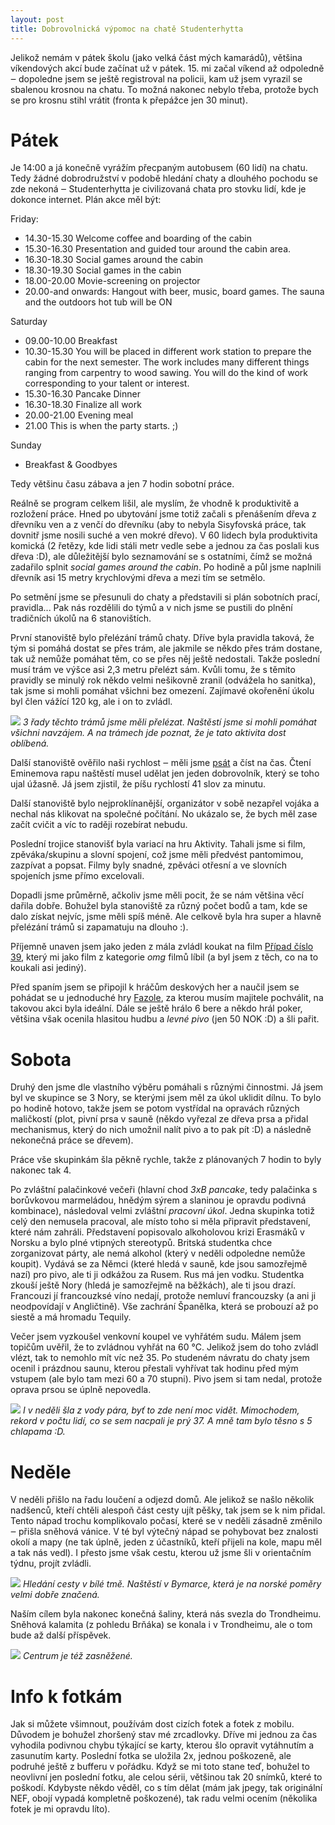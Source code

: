 ```yaml
---
layout: post
title: Dobrovolnická výpomoc na chatě Studenterhytta
---
```


Jelikož nemám v pátek školu (jako velká část mých kamarádů), většina víkendových akcí bude začínat už v pátek. 15. mi začal víkend až odpoledně ‒ dopoledne jsem se ještě registroval na policii, kam už jsem vyrazil se sbalenou krosnou na chatu. To možná nakonec nebylo třeba, protože bych se pro krosnu stihl vrátit (fronta k přepážce jen 30 minut).

# Pátek

Je 14:00 a já konečně vyrážím přecpaným autobusem (60 lidí) na chatu. Tedy žádné dobrodružství v podobě hledání chaty a dlouhého pochodu se zde nekoná ‒ Studenterhytta je civilizovaná chata pro stovku lidí, kde je dokonce internet. Plán akce měl být:

Friday:

 * 14.30-15.30 Welcome coffee and boarding of the cabin
 * 15.30-16.30 Presentation and guided tour around the cabin area.
 * 16.30-18.30 Social games around the cabin
 * 18.30-19.30 Social games in the cabin
 * 18.00-20.00 Movie-screening on projector
 * 20.00-and onwards: Hangout with beer, music, board games. The sauna and the outdoors hot tub will be ON

Saturday

 * 09.00-10.00 Breakfast
 * 10.30-15.30 You will be placed in different work station to prepare the cabin for the next semester. The work includes many different things ranging from carpentry to wood sawing. You will do the kind of work corresponding to your talent or interest.
 * 15.30-16.30 Pancake Dinner
 * 16.30-18.30 Finalize all work
 * 20.00-21.00 Evening meal
 * 21.00 This is when the party starts. ;)

Sunday

 * Breakfast & Goodbyes

Tedy většinu času zábava a jen 7 hodin sobotní práce.

Reálně se program celkem lišil, ale myslím, že vhodně k produktivitě a rozložení práce. Hned po ubytování jsme totiž začali s přenášením dřeva z dřevníku ven a z venčí do dřevníku (aby to nebyla Sisyfovská práce, tak dovnitř jsme nosili suché a ven mokré dřevo). V 60 lidech byla produktivita komická (2 řetězy, kde lidi stáli metr vedle sebe a jednou za čas poslali kus dřeva :D), ale důležitější bylo seznamování se s ostatními, čímž se možná zadařilo splnit *social games around the cabin*. Po hodině a půl jsme naplnili dřevník asi 15 metry krychlovými dřeva a mezi tím se setmělo.

Po setmění jsme se přesunuli do chaty a představili si plán sobotních prací, pravidla... Pak nás rozdělili do týmů a v nich jsme se pustili do plnění tradičních úkolů na 6 stanovištích.

První stanoviště bylo přelézání trámů chaty. Dříve byla pravidla taková, že tým si pomáhá dostat se přes trám, ale jakmile se někdo přes trám dostane, tak už nemůže pomáhat těm, co se přes něj ještě nedostali. Takže poslední musí trám ve výšce asi 2,3 metru přelézt sám. Kvůli tomu, že s těmito pravidly se minulý rok někdo velmi nešikovně zranil (odvážela ho sanitka), tak jsme si mohli pomáhat všichni bez omezení. Zajímavé okořenění úkolu byl člen vážící 120 kg, ale i on to zvládl.

![](https://raw.githubusercontent.com/Bender250/bender250.github.io/master/images/studenterhytta/beam_climbing.jpg)
*3 řady těchto trámů jsme měli přelézat. Naštěstí jsme si mohli pomáhat všichni navzájem. A na trámech jde poznat, že je tato aktivita dost oblíbená.*

Další stanoviště ověřilo naši rychlost ‒ měli jsme [psát](http://10fastfingers.com/typing-test/english) a číst na čas. Čtení Eminemova rapu naštěstí musel udělat jen jeden dobrovolník, který se toho ujal úžasně. Já jsem zjistil, že píšu rychlostí 41 slov za minutu.

Další stanoviště bylo nejproklínanější, organizátor v sobě nezapřel vojáka a nechal nás klikovat na společné počítání. No ukázalo se, že bych měl zase začít cvičit a víc to raději rozebírat nebudu.

Poslední trojice stanovišť byla variací na hru Aktivity. Tahali jsme si film, zpěváka/skupinu a slovní spojení, což jsme měli předvést pantomimou, zazpívat a popsat. Filmy byly snadné, zpěváci otřesní a ve slovních spojeních jsme přímo excelovali.

Dopadli jsme průměrně, ačkoliv jsme měli pocit, že se nám většina věcí dařila dobře. Bohužel byla stanoviště za různý počet bodů a tam, kde se dalo získat nejvíc, jsme měli spíš méně. Ale celkově byla hra super a hlavně přelézání trámů si zapamatuju na dlouho :).

Příjemně unaven jsem jako jeden z mála zvládl koukat na film [Případ číslo 39](http://www.csfd.cz/film/226038-pripad-cislo-39/prehled/), který mi jako film z kategorie *omg* filmů líbil (a byl jsem z těch, co na to koukali asi jediný).

Před spaním jsem se připojil k hráčům deskových her a naučil jsem se pohádat se u jednoduché hry [Fazole](http://www.zatrolene-hry.cz/spolecenska-hra/fazole-347/), za kterou musím majitele pochválit, na takovou akci byla ideální. Dále se ještě hrálo 6 bere a někdo hrál poker, většina však ocenila hlasitou hudbu a *levné pivo* (jen 50 NOK :D) a šli pařit.

# Sobota

Druhý den jsme dle vlastního výběru pomáhali s různými činnostmi. Já jsem byl ve skupince se 3 Nory, se kterými jsem měl za úkol uklidit dílnu. To bylo po hodině hotovo, takže jsem se potom vystřídal na opravách různých maličkostí (plot, pivní prsa v sauně (někdo vyřezal ze dřeva prsa a přidal mechanismus, který do nich umožnil nalít pivo a to pak pít :D) a následně nekonečná práce se dřevem).

Práce vše skupinkám šla pěkně rychle, takže z plánovaných 7 hodin to byly nakonec tak 4.

Po zvláštní palačinkové večeři (hlavní chod *3xB pancake*, tedy palačinka s borůvkovou marmeládou, hnědým sýrem a slaninou je opravdu podivná kombinace), následoval velmi zvláštní *pracovní úkol*. Jedna skupinka totiž celý den nemusela pracoval, ale místo toho si měla připravit představení, které nám zahráli. Představení popisovalo alkoholovou krizi Erasmáků v Norsku a bylo plné vtipných stereotypů. Britská studentka chce zorganizovat párty, ale nemá alkohol (který v neděli odpoledne nemůže koupit). Vydává se za Němci (které hledá v sauně, kde jsou samozřejmě nazí) pro pivo, ale ti ji odkážou za Rusem. Rus má jen vodku. Studentka zkouší ještě Nory (hledá je samozřejmě na běžkách), ale ti jsou drazí. Francouzi jí francouzksé víno nedají, protože nemluví francouzsky (a ani ji neodpovídají v Angličtině). Vše zachrání Španělka, která se probouzí až po siestě a má hromadu Tequily.

Večer jsem vyzkoušel venkovní koupel ve vyhřátém sudu. Málem jsem topičům uvěřil, že to zvládnou vyhřát na 60 °C. Jelikož jsem do toho zvládl vlézt, tak to nemohlo mít víc než 35. Po studeném návratu do chaty jsem ocenil i prázdnou saunu, kterou přestali vyhřívat tak hodinu před mým vstupem (ale bylo tam mezi 60 a 70 stupni). Pivo jsem si tam nedal, protože oprava prsou se úplně nepovedla.

![](https://raw.githubusercontent.com/Bender250/bender250.github.io/master/images/studenterhytta/hottub.JPG)
*I v neděli šla z vody pára, byť to zde není moc vidět. Mimochodem, rekord v počtu lidí, co se sem nacpali je prý 37. A mně tam bylo těsno s 5 chlapama :D.*

# Neděle

V neděli přišlo na řadu loučení a odjezd domů. Ale jelikož se našlo několik nadšenců, kteří chtěli alespoň část cesty ujít pěšky, tak jsem se k nim přidal. Tento nápad trochu komplikovalo počasí, které se v neděli zásadně změnilo ‒ přišla sněhová vánice. V té byl výtečný nápad se pohybovat bez znalosti okolí a mapy (ne tak úplně, jeden z účastníků, kteří přijeli na kole, mapu měl a tak nás vedl). I přesto jsme však cestu, kterou už jsme šli v orientačním týdnu, projít zvládli.

![](https://raw.githubusercontent.com/Bender250/bender250.github.io/master/images/studenterhytta/path_searching.jpg)
*Hledání cesty v bílé tmě. Naštěstí v Bymarce, která je na norské poměry velmi dobře značená.*

Naším cílem byla nakonec konečná šaliny, která nás svezla do Trondheimu. Sněhová kalamita (z pohledu Brňáka) se konala i v Trondheimu, ale o tom bude až další příspěvek.

![](https://raw.githubusercontent.com/Bender250/bender250.github.io/master/images/studenterhytta/center.jpg)
*Centrum je též zasněžené.*

# Info k fotkám

Jak si můžete všimnout, používám dost cizích fotek a fotek z mobilu. Důvodem je bohužel zhoršený stav mé zrcadlovky. Dříve mi jednou za čas vyhodila podivnou chybu týkající se karty, kterou šlo opravit vytáhnutím a zasunutím karty. Poslední fotka se uložila 2x, jednou poškozeně, ale podruhé ještě z bufferu v pořádku. Když se mi toto stane teď, bohužel to neovlivní jen poslední fotku, ale celou sérii, většinou tak 20 snímků, které to poškodí. Kdybyste někdo věděl, co s tím dělat (mám jak jpegy, tak originální NEF, obojí vypadá kompletně poškozené), tak radu velmi ocením (několika fotek je mi opravdu líto).
